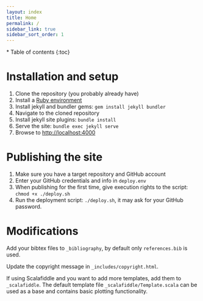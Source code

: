 ```yaml
---
layout: index
title: Home
permalink: /
sidebar_link: true
sidebar_sort_order: 1
---
```


<div id="toc-wrapper" markdown="1">
* Table of contents
{:toc}
</div>

# Installation and setup
1. Clone the repository (you probably already have)
2. Install a [Ruby environment](https://jekyllrb.com/docs/installation/)
3. Install jekyll and bundler gems: ```gem install jekyll bundler```
4. Navigate to the cloned repository
5. Install jekyll site plugins: ```bundle install```
6. Serve the site: ```bundle exec jekyll serve```
7. Browse to [http://localhost:4000](http://localhost:4000)

# Publishing the site
1. Make sure you have a target repository and GitHub account
2. Enter your GitHub credentials and info in ```deploy.env```
3. When publishing for the first time, give execution rights to the script:
```chmod +x ./deploy.sh```
4. Run the deployment script: ```./deploy.sh```, it may ask for your GitHub password.



# Modifications

Add your bibtex files to ```_bibliography```, by default only ```references.bib```
is used.

Update the copyright message in ```_includes/copyright.html```.

If using Scalafiddle and you want to add more templates, add them to
```_scalafiddle```. The default template file ```_scalafiddle/Template.scala```
can be used as a base and contains basic plotting functionality.

